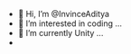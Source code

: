 - 👋 Hi, I’m @InvinceAditya
- 👀 I’m interested in coding ...
- 🌱 I’m currently Unity ...
- 

<!---
--->
